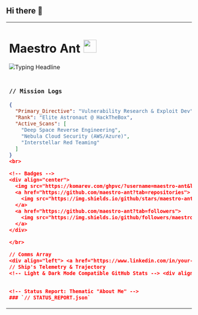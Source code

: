## Hi there 👋

<!--
**maestro-ant/maestro-ant** is a ✨ _special_ ✨ repository because its `README.md` (this file) appears on your GitHub profile.

Here are some ideas to get you started:

- 🔭 I’m currently working on ...
- 🌱 I’m currently learning ...
- 👯 I’m looking to collaborate on ...
- 🤔 I’m looking for help with ...
- 💬 Ask me about ...
- 📫 How to reach me: ...
- 😄 Pronouns: ...
- ⚡ Fun fact: ...
-->

<!-- Main Table for Two-Column Layout -->
<table>
<tr>
<td width="65%">

<!-- Left Column: Main Info -->

<!-- Dynamic Typing Headline with a spinning planet -->
<div align="left">
  <h1>
    Maestro Ant 
    <img src="https://media.giphy.com/media/Vgec4i5Jc9u2b1WIQ6/giphy.gif" width="35px">
  </h1>
  <img src="https://readme-typing-svg.herokuapp.com?font=JetBrains+Mono&size=22&color=9F5DFF&width=500&height=50&lines=I'm+a+Penetration+Tester;Cybersecurity+Researcher;Cloud+Security+Explorer;Continuous+Learner" alt="Typing Headline">
</div>

<br>

### `// Mission Logs`
```json
{
  "Primary_Directive": "Vulnerability Research & Exploit Dev",
  "Rank": "Elite Astronaut @ HackTheBox",
  "Active_Scans": [
    "Deep Space Reverse Engineering",
    "Nebula Cloud Security (AWS/Azure)",
    "Interstellar Red Teaming"
  ]
}
<br>

<!-- Badges -->
<div align="center">
  <img src="https://komarev.com/ghpvc/?username=maestro-ant&label=PROFILE+VIEWS&style=flat&color=E02424" alt="Profile views"/>
  <a href="https://github.com/maestro-ant?tab=repositories">
    <img src="https://img.shields.io/github/stars/maestro-ant?label=STARS&style=flat&color=E02424" alt="GitHub stars"/>
  </a>
  <a href="https://github.com/maestro-ant?tab=followers">
    <img src="https://img.shields.io/github/followers/maestro-ant?label=FOLLOWERS&style=flat&color=E02424" alt="GitHub followers"/>
  </a>
</div>

</br>

// Comms Array
<div align="left"> <a href="https://www.linkedin.com/in/your-linkedin-profile/" target="_blank"> <img src="https://img.shields.io/badge/-LinkedIn-0D1117?style=for-the-badge&logo=linkedin&logoColor=9F5DFF" alt="LinkedIn"> </a> <a href="https://twitter.com/your-twitter-handle" target="_blank"> <img src="https://img.shields.io/badge/-Twitter-0D1117?style=for-the-badge&logo=twitter&logoColor=9F5DFF" alt="Twitter"> </a> <a href="mailto:youremail@example.com" target="_blank"> <img src="https://img.shields.io/badge/-Signal_Lost-0D1117?style=for-the-badge&logo=gmail&logoColor=9F5DFF" alt="Email"> </a> <a href="https://tryhackme.com/p/your-thm-profile" target="_blank"> <img src="https://img.shields.io/badge/-Flight_Sim-0D1117?style=for-the-badge&logo=tryhackme&logoColor=9F5DFF" alt="TryHackMe"> </a> </div> </td> <td width="35%" align="center"> <!-- Right Column: Floating Astronaut GIF --> <img src="https://media.giphy.com/media/c6XTJeqP0mMpjEmd94/giphy.gif" width="100%" alt="Floating Astronaut"> </td> </tr> </table>
// Ship's Telemetry & Trajectory
<!-- Light & Dark Mode Compatible GitHub Stats --> <div align="center"> <!-- Dark Mode Stats --> <a href="https://github.com/maestro-ant#gh-dark-mode-only"> <img src="https://github-readme-stats.vercel.app/api?username=maestro-ant&show_icons=true&include_all_commits=true&count_private=true&bg_color=0D1117&border_color=9F5DFF&title_color=9F5DFF&icon_color=4DFFFF&text_color=C9D1D9#gh-dark-mode-only" alt="GitHub Stats Dark"> </a> <!-- Light Mode Stats --> <a href="https://github.com/maestro-ant#gh-light-mode-only"> <img src="https://github-readme-stats.vercel.app/api?username=maestro-ant&show_icons=true&include_all_commits=true&count_private=true&bg_color=FFFFFF&border_color=9F5DFF&title_color=9F5DFF&icon_color=4DFFFF&text_color=24292F#gh-light-mode-only" alt="GitHub Stats Light"> </a> </div> <div align="center"> <!-- Dark Mode Streak --> <a href="https://github.com/maestro-ant#gh-dark-mode-only"> <img src="https://github-readme-streak-stats.herokuapp.com/?user=maestro-ant&theme=radical&background=0D1117&border=9F5DFF&stroke=9F5DFF&ring=9F5DFF&fire=4DFFFF&currStreakNum=C9D1D9&sideNums=C9D1D9&currStreakLabel=C9D1D9&sideLabels=C9D1D9#gh-dark-mode-only" alt="GitHub Streak Dark"> </a> <!-- Light Mode Streak --> <a href="https://github.com/maestro-ant#gh-light-mode-only"> <img src="https://github-readme-streak-stats.herokuapp.com/?user=maestro-ant&theme=default&background=FFFFFF&border=9F5DFF&stroke=9F5DFF&ring=9F5DFF&fire=4DFFFF&currStreakNum=24292F&sideNums=24292F&currStreakLabel=24292F&sideLabels=24292F#gh-light-mode-only" alt="GitHub Streak Light"> </a> </div> ```


<!-- Status Report: Thematic "About Me" -->
### `// STATUS_REPORT.json`
